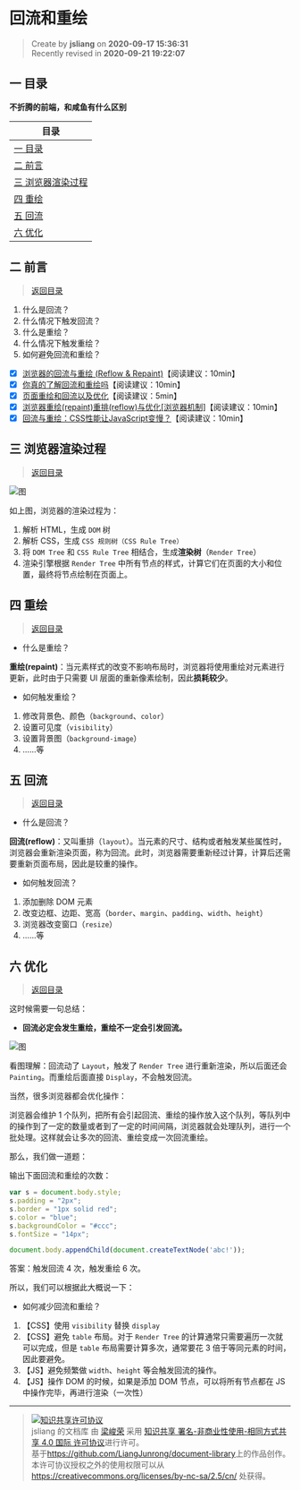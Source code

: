 回流和重绘
===

> Create by **jsliang** on **2020-09-17 15:36:31**  
> Recently revised in **2020-09-21 19:22:07**

## <a name="chapter-one" id="chapter-one"></a>一 目录

**不折腾的前端，和咸鱼有什么区别**

| 目录 |
| --- |
| [一 目录](#chapter-one) |
| <a name="catalog-chapter-two" id="catalog-chapter-two"></a>[二 前言](#chapter-two) |
| <a name="catalog-chapter-three" id="catalog-chapter-three"></a>[三 浏览器渲染过程](#chapter-three) |
| <a name="catalog-chapter-four" id="catalog-chapter-four"></a>[四 重绘](#chapter-four) |
| <a name="catalog-chapter-five" id="catalog-chapter-five"></a>[五 回流](#chapter-five) |
| <a name="catalog-chapter-six" id="catalog-chapter-six"></a>[六 优化](#chapter-six) |

## <a name="chapter-two" id="chapter-two"></a>二 前言

> [返回目录](#chapter-one)

1. 什么是回流？
2. 什么情况下触发回流？
3. 什么是重绘？
4. 什么情况下触发重绘？
5. 如何避免回流和重绘？

* [x] [浏览器的回流与重绘 (Reflow & Repaint)](https://juejin.im/post/6844903569087266823)【阅读建议：10min】
* [x] [你真的了解回流和重绘吗](https://segmentfault.com/a/1190000017329980)【阅读建议：10min】
* [x] [页面重绘和回流以及优化](https://www.html.cn/archives/4996)【阅读建议：5min】
* [x] [浏览器重绘(repaint)重排(reflow)与优化[浏览器机制]](https://juejin.im/post/6844903745914929165)【阅读建议：10min】
* [x] [回流与重绘：CSS性能让JavaScript变慢？](https://www.zhangxinxu.com/wordpress/2010/01/%E5%9B%9E%E6%B5%81%E4%B8%8E%E9%87%8D%E7%BB%98%EF%BC%9Acss%E6%80%A7%E8%83%BD%E8%AE%A9javascript%E5%8F%98%E6%85%A2%EF%BC%9F/)【阅读建议：10min】

## <a name="chapter-three" id="chapter-three"></a>三 浏览器渲染过程

> [返回目录](#chapter-one)

![图](https://segmentfault.com/img/remote/1460000017329983?w=624&h=289)

如上图，浏览器的渲染过程为：

1. 解析 HTML，生成 `DOM` 树
2. 解析 CSS，生成 `CSS 规则树（CSS Rule Tree）`
3. 将 `DOM Tree` 和 `CSS Rule Tree` 相结合，生成**渲染树**（`Render Tree`）
4. 渲染引擎根据 `Render Tree` 中所有节点的样式，计算它们在页面的大小和位置，最终将节点绘制在页面上。

## <a name="chapter-four" id="chapter-four"></a>四 重绘

> [返回目录](#chapter-one)

* 什么是重绘？

**重绘(repaint)**：当元素样式的改变不影响布局时，浏览器将使用重绘对元素进行更新，此时由于只需要 UI 层面的重新像素绘制，因此**损耗较少**。

* 如何触发重绘？

1. 修改背景色、颜色（`background`、`color`）
2. 设置可见度（`visibility`）
3. 设置背景图（`background-image`）
4. ……等

## <a name="chapter-five" id="chapter-five"></a>五 回流

> [返回目录](#chapter-one)

* 什么是回流？

**回流(reflow)**：又叫重排（`layout`）。当元素的尺寸、结构或者触发某些属性时，浏览器会重新渲染页面，称为回流。此时，浏览器需要重新经过计算，计算后还需要重新页面布局，因此是较重的操作。

* 如何触发回流？

1. 添加删除 DOM 元素
2. 改变边框、边距、宽高（`border`、`margin`、`padding`、`width`、`height`）
3. 浏览器改变窗口（`resize`）
4. ……等

## <a name="chapter-six" id="chapter-six"></a>六 优化

> [返回目录](#chapter-one)

这时候需要一句总结：

* **回流必定会发生重绘，重绘不一定会引发回流。**

![图](https://segmentfault.com/img/remote/1460000017329983?w=624&h=289)

看图理解：回流动了 `Layout`，触发了 `Render Tree` 进行重新渲染，所以后面还会 `Painting`。而重绘后面直接 `Display`，不会触发回流。

当然，很多浏览器都会优化操作：

浏览器会维护 1 个队列，把所有会引起回流、重绘的操作放入这个队列，等队列中的操作到了一定的数量或者到了一定的时间间隔，浏览器就会处理队列，进行一个批处理。这样就会让多次的回流、重绘变成一次回流重绘。

那么，我们做一道题：

输出下面回流和重绘的次数：

```js
var s = document.body.style;
s.padding = "2px";
s.border = "1px solid red";
s.color = "blue";
s.backgroundColor = "#ccc";
s.fontSize = "14px";

document.body.appendChild(document.createTextNode('abc!'));
```

答案：触发回流 4 次，触发重绘 6 次。

所以，我们可以根据此大概说一下：

* 如何减少回流和重绘？

1. 【CSS】使用 `visibility` 替换 `display`
2. 【CSS】避免 `table` 布局。对于 `Render Tree` 的计算通常只需要遍历一次就可以完成，但是 `table` 布局需要计算多次，通常要花 3 倍于等同元素的时间，因此要避免。
3. 【JS】避免频繁做 `width`、`height` 等会触发回流的操作。
4. 【JS】操作 DOM 的时候，如果是添加 DOM 节点，可以将所有节点都在 JS 中操作完毕，再进行渲染（一次性）

---

> <a rel="license" href="http://creativecommons.org/licenses/by-nc-sa/4.0/"><img alt="知识共享许可协议" style="border-width:0" src="https://i.creativecommons.org/l/by-nc-sa/4.0/88x31.png" /></a><br /><span xmlns:dct="http://purl.org/dc/terms/" property="dct:title">jsliang 的文档库</span> 由 <a xmlns:cc="http://creativecommons.org/ns#" href="https://github.com/LiangJunrong/document-library" property="cc:attributionName" rel="cc:attributionURL">梁峻荣</a> 采用 <a rel="license" href="http://creativecommons.org/licenses/by-nc-sa/4.0/">知识共享 署名-非商业性使用-相同方式共享 4.0 国际 许可协议</a>进行许可。<br />基于<a xmlns:dct="http://purl.org/dc/terms/" href="https://github.com/LiangJunrong/document-library" rel="dct:source">https://github.com/LiangJunrong/document-library</a>上的作品创作。<br />本许可协议授权之外的使用权限可以从 <a xmlns:cc="http://creativecommons.org/ns#" href="https://creativecommons.org/licenses/by-nc-sa/2.5/cn/" rel="cc:morePermissions">https://creativecommons.org/licenses/by-nc-sa/2.5/cn/</a> 处获得。
